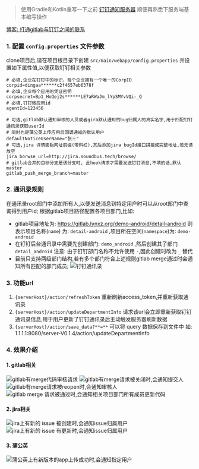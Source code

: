 > 使用Gradle和Kotlin重写一下之前 [钉钉通知服务器](https://github.com/lucid-lynxz/Webhook_server) 顺便再熟悉下服务端基本编写操作

[博客: 打通gitlab与钉钉之间的联系](https://juejin.im/post/5a433b206fb9a0452725de4f)

### 1. 配置 `config.properties` 文件参数
clone项目后,请在项目根目录下创建 `src/main/webapp/config.properties` 并设置如下属性值,以便获取钉钉相关参数
```properties
# 必填,企业在钉钉中的标识，每个企业拥有一个唯一的CorpID
corpid=dingaa******c2f4657eb6378f
# 必填,企业每个应用的凭证密钥
corpsecret=Bp1_HoQej2s******LE7aRWaJm_lYpSMYvVQi-_Q
# 必填,钉钉微应用id
agentId=123456

# 可选,gitlab默认通知审核的人员或者gira默认通知的bug归属人的真实名字,用于匹配钉钉通讯录获取userId
# 同时也是蒲公英上传应用后回调通知的默认用户
defaultNoticeUserName="张三"
# 可选,jira 详情面板网址前缀(带斜杠),其后添加jira bugId接口拼接成完整地址,若无请放空
jira_borwse_url=http://jira.soundbus.tech/browse/
# gitlab合并的目标分支是该分支时, 此hook请求才需要发送钉钉消息,不填的话,默认master
gitlab_push_merge_branch=master
```

### 2. 通讯录规则
在通讯录root部门中添加所有人,以便发送消息到特定用户时可以从root部门中查询得到用户id;
根据gitlab项目路径配置各项目部门,比如:
* gitlab项目地址为: https://gitlab.lynxz.org/demo-android/detail-android
  则表示项目名称(`name`) 为: `detail-android` ,项目所在空间(`namespace`)为: `demo-android`
* 在钉钉后台通讯录中需要先创建部门: `demo_android` ,然后创建其子部门 `detail_android`
  注意: 由于钉钉部门名称不允许使用 `-`,因此创建时改为 `_` 替代
* 目前只支持两级部门结构,若有多个部门符合上述规则gitlab merge通过时会通知所有匹配的部门成员;
![钉钉通讯录](./pic/dignding_contact.png)

### 3. 功能url
1. `{serverHost}/action/refreshToken` 重新刷新access_token,并重新获取通讯录
2. `{serverHost}/action/updateDepartmentInfo` 请求该url会立即重新获取钉钉通讯录信息,用于用户更新了钉钉通讯录后主动触发服务器刷新数据
3. `{serverHost}/action/save_data?**=**` 可以将 query 数据保存到文件中
如: 1.1.1.1:8080/server-V0.1.4/action/updateDepartmentInfo

### 4. 效果介绍
#### 1. gitlab相关
![gitlab有merge代码审核请求](./pic/gitlab_open_msg.png)
![gitlab有merge请求被关闭时,会通知提交人](./pic/gitlab_closed.png)
![gitlab有merge请求被reopen时,会通知审核人](./pic/gitlab_reopen.png)
![gitlab merge 请求被通过时,会通知相关项目部门所有成员更新代码](./pic/gitlab_merged.png)

#### 2. jira相关
![jira上有新的 issue 被创建时,会通知issue归属用户](./pic/jira_issue_create.png)
![jira上有新的 issue 有更新时,会通知issue归属用户](./pic/jira_issue_update.png)

#### 3. 蒲公英
![蒲公英上有新版本的app上传成功时,会通知指定用户](./pic/pgyer_new_version.png)